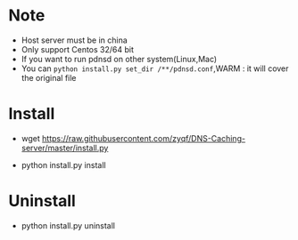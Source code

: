 # Note

* Host server must be in china
* Only support Centos 32/64 bit
* If you want to run pdnsd on other system(Linux,Mac)
* You can `python install.py set_dir /**/pdnsd.conf`,WARM : it will cover the original file


# Install

* wget https://raw.githubusercontent.com/zyqf/DNS-Caching-server/master/install.py


* python install.py install

# Uninstall

* python install.py uninstall
